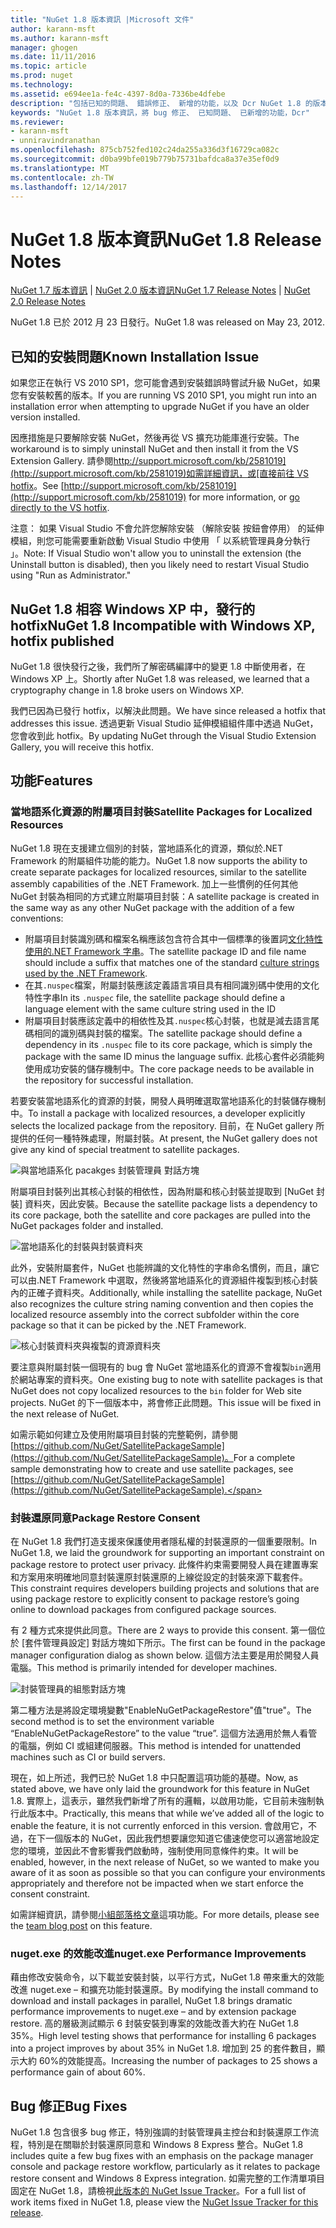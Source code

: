 ```yaml
---
title: "NuGet 1.8 版本資訊 |Microsoft 文件"
author: karann-msft
ms.author: karann-msft
manager: ghogen
ms.date: 11/11/2016
ms.topic: article
ms.prod: nuget
ms.technology: 
ms.assetid: e694ee1a-fe4c-4397-8d0a-7336be4dfebe
description: "包括已知的問題、 錯誤修正、 新增的功能，以及 Dcr NuGet 1.8 的版本資訊。"
keywords: "NuGet 1.8 版本資訊，將 bug 修正、 已知問題、 已新增的功能，Dcr"
ms.reviewer:
- karann-msft
- unniravindranathan
ms.openlocfilehash: 875cb752fed102c24da255a336d3f16729ca082c
ms.sourcegitcommit: d0ba99bfe019b779b75731bafdca8a37e35ef0d9
ms.translationtype: MT
ms.contentlocale: zh-TW
ms.lasthandoff: 12/14/2017
---
```

# <a name="nuget-18-release-notes"></a><span data-ttu-id="75643-104">NuGet 1.8 版本資訊</span><span class="sxs-lookup"><span data-stu-id="75643-104">NuGet 1.8 Release Notes</span></span>

<span data-ttu-id="75643-105">[NuGet 1.7 版本資訊](../release-notes/nuget-1.7.md) | [NuGet 2.0 版本資訊](../release-notes/nuget-2.0.md)</span><span class="sxs-lookup"><span data-stu-id="75643-105">[NuGet 1.7 Release Notes](../release-notes/nuget-1.7.md) | [NuGet 2.0 Release Notes](../release-notes/nuget-2.0.md)</span></span>

<span data-ttu-id="75643-106">NuGet 1.8 已於 2012 月 23 日發行。</span><span class="sxs-lookup"><span data-stu-id="75643-106">NuGet 1.8 was released on May 23, 2012.</span></span>

## <a name="known-installation-issue"></a><span data-ttu-id="75643-107">已知的安裝問題</span><span class="sxs-lookup"><span data-stu-id="75643-107">Known Installation Issue</span></span>
<span data-ttu-id="75643-108">如果您正在執行 VS 2010 SP1，您可能會遇到安裝錯誤時嘗試升級 NuGet，如果您有安裝較舊的版本。</span><span class="sxs-lookup"><span data-stu-id="75643-108">If you are running VS 2010 SP1, you might run into an installation error when attempting to upgrade NuGet if you have an older version installed.</span></span>

<span data-ttu-id="75643-109">因應措施是只要解除安裝 NuGet，然後再從 VS 擴充功能庫進行安裝。</span><span class="sxs-lookup"><span data-stu-id="75643-109">The workaround is to simply uninstall NuGet and then install it from the VS Extension Gallery.</span></span>  <span data-ttu-id="75643-110">請參閱[http://support.microsoft.com/kb/2581019](http://support.microsoft.com/kb/2581019)如需詳細資訊，或[直接前往 VS hotfix](http://bit.ly/vsixcertfix)。</span><span class="sxs-lookup"><span data-stu-id="75643-110">See [http://support.microsoft.com/kb/2581019](http://support.microsoft.com/kb/2581019) for more information, or [go directly to the VS hotfix](http://bit.ly/vsixcertfix).</span></span>

<span data-ttu-id="75643-111">注意： 如果 Visual Studio 不會允許您解除安裝 （解除安裝 按鈕會停用） 的延伸模組，則您可能需要重新啟動 Visual Studio 中使用 「 以系統管理員身分執行 」。</span><span class="sxs-lookup"><span data-stu-id="75643-111">Note: If Visual Studio won't allow you to uninstall the extension (the Uninstall button is disabled), then you likely need to restart Visual Studio using "Run as Administrator."</span></span>

## <a name="nuget-18-incompatible-with-windows-xp-hotfix-published"></a><span data-ttu-id="75643-112">NuGet 1.8 相容 Windows XP 中，發行的 hotfix</span><span class="sxs-lookup"><span data-stu-id="75643-112">NuGet 1.8 Incompatible with Windows XP, hotfix published</span></span>

<span data-ttu-id="75643-113">NuGet 1.8 很快發行之後，我們所了解密碼編譯中的變更 1.8 中斷使用者，在 Windows XP 上。</span><span class="sxs-lookup"><span data-stu-id="75643-113">Shortly after NuGet 1.8 was released, we learned that a cryptography change in 1.8 broke users on Windows XP.</span></span>

<span data-ttu-id="75643-114">我們已因為已發行 hotfix，以解決此問題。</span><span class="sxs-lookup"><span data-stu-id="75643-114">We have since released a hotfix that addresses this issue.</span></span>  <span data-ttu-id="75643-115">透過更新 Visual Studio 延伸模組組件庫中透過 NuGet，您會收到此 hotfix。</span><span class="sxs-lookup"><span data-stu-id="75643-115">By updating NuGet through the Visual Studio Extension Gallery, you will receive this hotfix.</span></span>

## <a name="features"></a><span data-ttu-id="75643-116">功能</span><span class="sxs-lookup"><span data-stu-id="75643-116">Features</span></span>

### <a name="satellite-packages-for-localized-resources"></a><span data-ttu-id="75643-117">當地語系化資源的附屬項目封裝</span><span class="sxs-lookup"><span data-stu-id="75643-117">Satellite Packages for Localized Resources</span></span>
<span data-ttu-id="75643-118">NuGet 1.8 現在支援建立個別的封裝，當地語系化的資源，類似於.NET Framework 的附屬組件功能的能力。</span><span class="sxs-lookup"><span data-stu-id="75643-118">NuGet 1.8 now supports the ability to create separate packages for localized resources, similar to the satellite assembly capabilities of the .NET Framework.</span></span>  <span data-ttu-id="75643-119">加上一些慣例的任何其他 NuGet 封裝為相同的方式建立附屬項目封裝：</span><span class="sxs-lookup"><span data-stu-id="75643-119">A satellite package is created in the same way as any other NuGet package with the addition of a few conventions:</span></span>

* <span data-ttu-id="75643-120">附屬項目封裝識別碼和檔案名稱應該包含符合其中一個標準的後置詞[文化特性使用的.NET Framework 字串](http://msdn.microsoft.com/goglobal/bb896001.aspx)。</span><span class="sxs-lookup"><span data-stu-id="75643-120">The satellite package ID and file name should include a suffix that matches one of the standard [culture strings used by the .NET Framework](http://msdn.microsoft.com/goglobal/bb896001.aspx).</span></span>
* <span data-ttu-id="75643-121">在其`.nuspec`檔案，附屬封裝應該定義語言項目具有相同識別碼中使用的文化特性字串</span><span class="sxs-lookup"><span data-stu-id="75643-121">In its `.nuspec` file, the satellite package should define a language element with the same culture string used in the ID</span></span>
* <span data-ttu-id="75643-122">附屬項目封裝應該定義中的相依性及其`.nuspec`核心封裝，也就是減去語言尾碼相同的識別碼與封裝的檔案。</span><span class="sxs-lookup"><span data-stu-id="75643-122">The satellite package should define a dependency in its `.nuspec` file to its core package, which is simply the package with the same ID minus the language suffix.</span></span>  <span data-ttu-id="75643-123">此核心套件必須能夠使用成功安裝的儲存機制中。</span><span class="sxs-lookup"><span data-stu-id="75643-123">The core package needs to be available in the repository for successful installation.</span></span>

<span data-ttu-id="75643-124">若要安裝當地語系化的資源的封裝，開發人員明確選取當地語系化的封裝儲存機制中。</span><span class="sxs-lookup"><span data-stu-id="75643-124">To install a package with localized resources, a developer explicitly selects the localized package from the repository.</span></span> <span data-ttu-id="75643-125">目前，在 NuGet gallery 所提供的任何一種特殊處理，附屬封裝。</span><span class="sxs-lookup"><span data-stu-id="75643-125">At present, the NuGet gallery does not give any kind of special treatment to satellite packages.</span></span>

![與當地語系化 pacakges 封裝管理員 對話方塊](./media/dlg-w-loc-packs.png)

<span data-ttu-id="75643-127">附屬項目封裝列出其核心封裝的相依性，因為附屬和核心封裝並提取到 [NuGet 封裝] 資料夾，因此安裝。</span><span class="sxs-lookup"><span data-stu-id="75643-127">Because the satellite package lists a dependency to its core package, both the satellite and core packages are pulled into the NuGet packages folder and installed.</span></span>

![當地語系化的封裝與封裝資料夾](./media/fldr-loc-packs.png)

<span data-ttu-id="75643-129">此外，安裝附屬套件，NuGet 也能辨識的文化特性的字串命名慣例，而且，讓它可以由.NET Framework 中選取，然後將當地語系化的資源組件複製到核心封裝內的正確子資料夾。</span><span class="sxs-lookup"><span data-stu-id="75643-129">Additionally, while installing the satellite package, NuGet also recognizes the culture string naming convention and then copies the localized resource assembly into the correct subfolder within the core package so that it can be picked by the .NET Framework.</span></span>

![核心封裝資料夾與複製的資源資料夾](./media/fldr-copied-loc.png)

<span data-ttu-id="75643-131">要注意與附屬封裝一個現有的 bug 會 NuGet 當地語系化的資源不會複製`bin`適用於網站專案的資料夾。</span><span class="sxs-lookup"><span data-stu-id="75643-131">One existing bug to note with satellite packages is that NuGet does not copy localized resources to the `bin` folder for Web site projects.</span></span>  <span data-ttu-id="75643-132">NuGet 的下一個版本中，將會修正此問題。</span><span class="sxs-lookup"><span data-stu-id="75643-132">This issue will be fixed in the next release of NuGet.</span></span>

<span data-ttu-id="75643-133">如需示範如何建立及使用附屬項目封裝的完整範例，請參閱[https://github.com/NuGet/SatellitePackageSample](https://github.com/NuGet/SatellitePackageSample)。</span><span class="sxs-lookup"><span data-stu-id="75643-133">For a complete sample demonstrating how to create and use satellite packages, see [https://github.com/NuGet/SatellitePackageSample](https://github.com/NuGet/SatellitePackageSample).</span></span>

### <a name="package-restore-consent"></a><span data-ttu-id="75643-134">封裝還原同意</span><span class="sxs-lookup"><span data-stu-id="75643-134">Package Restore Consent</span></span>
<span data-ttu-id="75643-135">在 NuGet 1.8 我們打造支援來保護使用者隱私權的封裝還原的一個重要限制。</span><span class="sxs-lookup"><span data-stu-id="75643-135">In NuGet 1.8, we laid the groundwork for supporting an important constraint on package restore to protect user privacy.</span></span> <span data-ttu-id="75643-136">此條件約束需要開發人員在建置專案和方案用來明確地同意封裝還原封裝還原的上線從設定的封裝來源下載套件。</span><span class="sxs-lookup"><span data-stu-id="75643-136">This constraint requires developers building projects and solutions that are using package restore to explicitly consent to package restore’s going online to download packages from configured package sources.</span></span>

<span data-ttu-id="75643-137">有 2 種方式來提供此同意。</span><span class="sxs-lookup"><span data-stu-id="75643-137">There are 2 ways to provide this consent.</span></span> <span data-ttu-id="75643-138">第一個位於 [套件管理員設定] 對話方塊如下所示。</span><span class="sxs-lookup"><span data-stu-id="75643-138">The first can be found in the package manager configuration dialog as shown below.</span></span>  <span data-ttu-id="75643-139">這個方法主要是用於開發人員電腦。</span><span class="sxs-lookup"><span data-stu-id="75643-139">This method is primarily intended for developer machines.</span></span>

![封裝管理員的組態對話方塊](./media/pr-consent-configdlg.png)

<span data-ttu-id="75643-141">第二種方法是將設定環境變數"EnableNuGetPackageRestore"值"true"。</span><span class="sxs-lookup"><span data-stu-id="75643-141">The second method is to set the environment variable “EnableNuGetPackageRestore” to the value “true”.</span></span>  <span data-ttu-id="75643-142">這個方法適用於無人看管的電腦，例如 CI 或組建伺服器。</span><span class="sxs-lookup"><span data-stu-id="75643-142">This method is intended for unattended machines such as CI or build servers.</span></span>

<span data-ttu-id="75643-143">現在，如上所述，我們已於 NuGet 1.8 中只配置這項功能的基礎。</span><span class="sxs-lookup"><span data-stu-id="75643-143">Now, as stated above, we have only laid the groundwork for this feature in NuGet 1.8.</span></span>  <span data-ttu-id="75643-144">實際上，這表示，雖然我們新增了所有的邏輯，以啟用功能，它目前未強制執行此版本中。</span><span class="sxs-lookup"><span data-stu-id="75643-144">Practically, this means that while we’ve added all of the logic to enable the feature, it is not currently enforced in this version.</span></span> <span data-ttu-id="75643-145">會啟用它，不過，在下一個版本的 NuGet，因此我們想要讓您知道它儘速使您可以適當地設定您的環境，並因此不會影響我們啟動時，強制使用同意條件約束。</span><span class="sxs-lookup"><span data-stu-id="75643-145">It will be enabled, however, in the next release of NuGet, so we wanted to make you aware of it as soon as possible so that you can configure your environments appropriately and therefore not be impacted when we start enforce the consent constraint.</span></span>

<span data-ttu-id="75643-146">如需詳細資訊，請參閱[小組部落格文章](http://blog.nuget.org/20120518/package-restore-and-consent.html)這項功能。</span><span class="sxs-lookup"><span data-stu-id="75643-146">For more details, please see the [team blog post](http://blog.nuget.org/20120518/package-restore-and-consent.html) on this feature.</span></span>

### <a name="nugetexe-performance-improvements"></a><span data-ttu-id="75643-147">nuget.exe 的效能改進</span><span class="sxs-lookup"><span data-stu-id="75643-147">nuget.exe Performance Improvements</span></span>
<span data-ttu-id="75643-148">藉由修改安裝命令，以下載並安裝封裝，以平行方式，NuGet 1.8 帶來重大的效能改進 nuget.exe – 和擴充功能封裝還原。</span><span class="sxs-lookup"><span data-stu-id="75643-148">By modifying the install command to download and install packages in parallel, NuGet 1.8 brings dramatic performance improvements to nuget.exe – and by extension package restore.</span></span>  <span data-ttu-id="75643-149">高的層級測試顯示 6 封裝安裝到專案的效能改善大約在 NuGet 1.8 35%。</span><span class="sxs-lookup"><span data-stu-id="75643-149">High level testing shows that performance for installing 6 packages into a project improves by about 35% in NuGet 1.8.</span></span>  <span data-ttu-id="75643-150">增加到 25 的套件數目，顯示大約 60%的效能提高。</span><span class="sxs-lookup"><span data-stu-id="75643-150">Increasing the number of packages to 25 shows a performance gain of about 60%.</span></span>

## <a name="bug-fixes"></a><span data-ttu-id="75643-151">Bug 修正</span><span class="sxs-lookup"><span data-stu-id="75643-151">Bug Fixes</span></span>
<span data-ttu-id="75643-152">NuGet 1.8 包含很多 bug 修正，特別強調的封裝管理員主控台和封裝還原工作流程，特別是在關聯於封裝還原同意和 Windows 8 Express 整合。</span><span class="sxs-lookup"><span data-stu-id="75643-152">NuGet 1.8 includes quite a few bug fixes with an emphasis on the package manager console and package restore workflow, particularly as it relates to package restore consent and Windows 8 Express integration.</span></span>
<span data-ttu-id="75643-153">如需完整的工作清單項目固定在 NuGet 1.8，請檢視[此版本的 NuGet Issue Tracker](http://nuget.codeplex.com/workitem/list/advanced?keyword=&status=Closed&type=All&priority=All&release=NuGet%201.8&assignedTo=All&component=All&sortField=Votes&sortDirection=Descending&page=0)。</span><span class="sxs-lookup"><span data-stu-id="75643-153">For a full list of work items fixed in NuGet 1.8, please view the [NuGet Issue Tracker for this release](http://nuget.codeplex.com/workitem/list/advanced?keyword=&status=Closed&type=All&priority=All&release=NuGet%201.8&assignedTo=All&component=All&sortField=Votes&sortDirection=Descending&page=0).</span></span>
